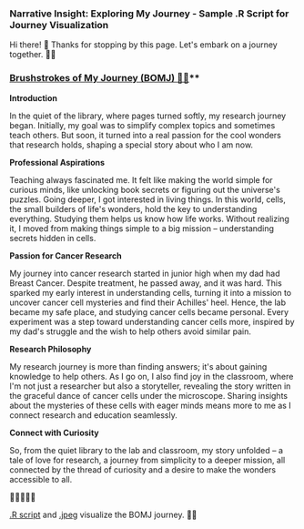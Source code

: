 
### Narrative Insight: Exploring My Journey - Sample .R Script for Journey Visualization

Hi there! 👋 Thanks for stopping by this page. Let's embark on a journey together. 🚀🌟


### [Brushstrokes of My Journey (BOMJ) 🎨✨](BOMJ.jpeg)** 
 
**Introduction**

In the quiet of the library, where pages turned softly, my research journey began. Initially, my goal was to simplify complex topics and sometimes teach others. But soon, it turned into a real passion for the cool wonders that research holds, shaping a special story about who I am now.

**Professional Aspirations**

Teaching always fascinated me. It felt like making the world simple for curious minds, like unlocking book secrets or figuring out the universe's puzzles. Going deeper, I got interested in living things. In this world, cells, the small builders of life's wonders, hold the key to understanding everything. Studying them helps us know how life works. Without realizing it, I moved from making things simple to a big mission – understanding secrets hidden in cells.

**Passion for Cancer Research**

My journey into cancer research started in junior high when my dad had Breast Cancer. Despite treatment, he passed away, and it was hard. This sparked my early interest in understanding cells, turning it into a mission to uncover cancer cell mysteries and find their Achilles' heel. Hence, the lab became my safe place, and studying cancer cells became personal. Every experiment was a step toward understanding cancer cells more, inspired by my dad's struggle and the wish to help others avoid similar pain.

**Research Philosophy**

My research journey is more than finding answers; it's about gaining knowledge to help others. As I go on, I also find joy in the classroom, where I'm not just a researcher but also a storyteller, revealing the story written in the graceful dance of cancer cells under the microscope. Sharing insights about the mysteries of these cells with eager minds means more to me as I connect research and education seamlessly.

**Connect with Curiosity**

So, from the quiet library to the lab and classroom, my story unfolded – a tale of love for research, a journey from simplicity to a deeper mission, all connected by the thread of curiosity and a desire to make the wonders accessible to all.
 
🌟🌟🌟🌟🌟

[.R script](BOMJ_Vis.R) and [.jpeg](BOMJ.jpeg) visualize the BOMJ journey. 🚀🌟

